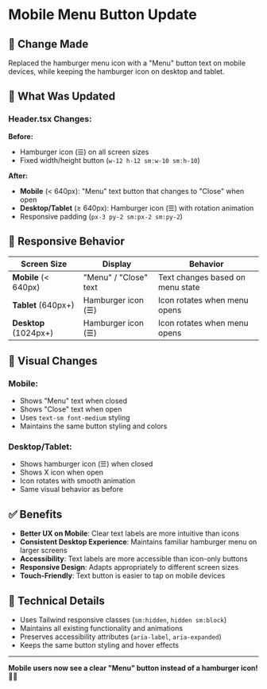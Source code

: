 # Mobile Menu Button Update

## 🎯 **Change Made**

Replaced the hamburger menu icon with a "Menu" button text on mobile devices, while keeping the hamburger icon on desktop and tablet.

## 🔧 **What Was Updated**

### **Header.tsx Changes:**

**Before:**
- Hamburger icon (☰) on all screen sizes
- Fixed width/height button (`w-12 h-12 sm:w-10 sm:h-10`)

**After:**
- **Mobile** (< 640px): "Menu" text button that changes to "Close" when open
- **Desktop/Tablet** (≥ 640px): Hamburger icon (☰) with rotation animation
- Responsive padding (`px-3 py-2 sm:px-2 sm:py-2`)

## 📱 **Responsive Behavior**

| Screen Size | Display | Behavior |
|-------------|---------|----------|
| **Mobile** (< 640px) | "Menu" / "Close" text | Text changes based on menu state |
| **Tablet** (640px+) | Hamburger icon (☰) | Icon rotates when menu opens |
| **Desktop** (1024px+) | Hamburger icon (☰) | Icon rotates when menu opens |

## 🎨 **Visual Changes**

### **Mobile:**
- Shows "Menu" text when closed
- Shows "Close" text when open
- Uses `text-sm font-medium` styling
- Maintains the same button styling and colors

### **Desktop/Tablet:**
- Shows hamburger icon (☰) when closed
- Shows X icon when open
- Icon rotates with smooth animation
- Same visual behavior as before

## ✅ **Benefits**

- **Better UX on Mobile**: Clear text labels are more intuitive than icons
- **Consistent Desktop Experience**: Maintains familiar hamburger menu on larger screens
- **Accessibility**: Text labels are more accessible than icon-only buttons
- **Responsive Design**: Adapts appropriately to different screen sizes
- **Touch-Friendly**: Text button is easier to tap on mobile devices

## 🔧 **Technical Details**

- Uses Tailwind responsive classes (`sm:hidden`, `hidden sm:block`)
- Maintains all existing functionality and animations
- Preserves accessibility attributes (`aria-label`, `aria-expanded`)
- Keeps the same button styling and hover effects

---

**Mobile users now see a clear "Menu" button instead of a hamburger icon!** 🎉📱
